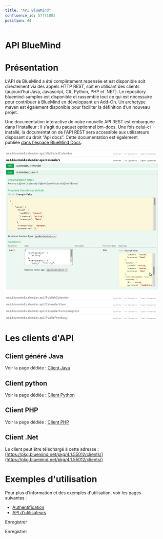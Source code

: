 ```yaml
---
title: "API BlueMind"
confluence_id: 57771883
position: 44
---
```

# API BlueMind


# Présentation

L’API de BlueMind a été complètement repensée et est disponible soit directement via des appels HTTP REST, soit en utilisant des clients (aujourd’hui Java, Javascript, C#, Python, PHP et .NET). Le repository bluemind-samples est disponible et rassemble tout ce qui est nécessaire pour contribuer à BlueMind en développant un Add-On. Un archetype maven est également disponible pour faciliter la définition d’un nouveau projet.

Une documentation interactive de notre nouvelle API REST est embarquée dans l’installeur : il s'agit du paquet optionnel bm-docs. Une fois celui-ci installé, la documentation de l'API REST sera accessible aux utilisateurs disposant du droit “Api docs”. Cette documentation est également publiée [dans l'espace BlueMind Docs](https://forge.bluemind.net/apidoc/).


 ![](../../attachments/57771883/57771884.png) 

 

# Les clients d'API

## Client généré Java

Voir la page dédiée : [Client Java](/Guide_du_développeur/API_BlueMind/Client_Java/)

## Client python

Voir la page dédiée : [Client Python](/Guide_du_développeur/API_BlueMind/Client_Python/)

## Client PHP

Voir la page dédiée : [Client PHP](/Guide_du_développeur/API_BlueMind/Client_PHP/)

## Client .Net

Le client peut être téléchargé à cette adresse : [https://pkg.bluemind.net/pkg/4.1.55012/clients/](https://pkg.bluemind.net/pkg/4.1.55012/clients/)

# Exemples d'utilisation

Pour plus d'information et des exemples d'utilisation, voir les pages suivantes :

- [Authentification](/Guide_du_développeur/API_BlueMind/Authentification/)
- [API d'utilisateurs](/Guide_du_développeur/API_BlueMind/API_d_utilisateurs/)


Enregistrer

Enregistrer


